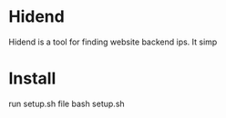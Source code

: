# Hidend
Hidend is a tool for finding website backend ips. It simp
# Install
run setup.sh file
bash setup.sh
